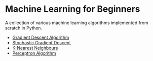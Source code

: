 # Machine Learning for Beginners

A collection of various machine learning algorithms implemented from scratch in Python.

- [Gradient Descent Algorithm](https://github.com/namanr17/machine-learning/blob/master/gradientDescent.ipynb)
- [Stochastic Gradient Descent](https://github.com/namanr17/machine-learning/blob/master/stochasticGradientDescent.ipynb)
- [K-Nearest Neighbours](https://github.com/namanr17/machine-learning/blob/master/kNearestNeighbors.ipynb)
- [Perceptron Algorithm](https://github.com/namanr17/machine-learning/blob/master/perceptron.ipynb)